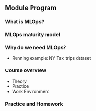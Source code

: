 ## Module Program

### What is MLOps?

### MLOps maturity model

### Why do we need MLOps?
* Running example: NY Taxi trips dataset

### Course overview
* Theory
* Practice
* Work Environment

### Practice and Homework
